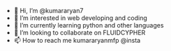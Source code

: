 - 👋 Hi, I’m @kumararyan7
- 👀 I’m interested in web developing and coding
- 🌱 I’m currently learning python and other languages
- 💞️ I’m looking to collaborate on FLUIDCYPHER
- 📫 How to reach me kumararyanmfp @insta

<!---
kumararyan7/kumararyan7 is a ✨ special ✨ repository because its `README.md` (this file) appears on your GitHub profile.
You can click the Preview link to take a look at your changes.
--->
